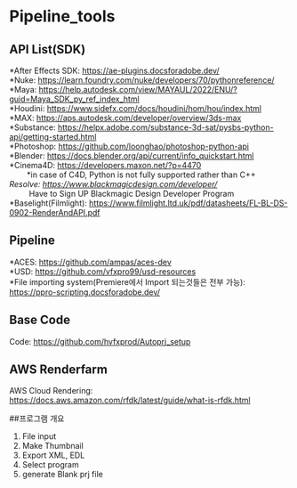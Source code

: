 # Pipeline_tools
## API List(SDK)

*After Effects SDK: <https://ae-plugins.docsforadobe.dev/><br>
*Nuke: <https://learn.foundry.com/nuke/developers/70/pythonreference/><br>
*Maya: <https://help.autodesk.com/view/MAYAUL/2022/ENU/?guid=Maya_SDK_py_ref_index_html><br>
*Houdini: <https://www.sidefx.com/docs/houdini/hom/hou/index.html><br>
*MAX: <https://aps.autodesk.com/developer/overview/3ds-max><br>
*Substance: <https://helpx.adobe.com/substance-3d-sat/pysbs-python-api/getting-started.html><br>
*Photoshop: <https://github.com/loonghao/photoshop-python-api><br>
*Blender: <https://docs.blender.org/api/current/info_quickstart.html><br>
*Cinema4D: <https://developers.maxon.net/?p=4470><br>
  &nbsp;&nbsp;&nbsp;&nbsp;&nbsp;&nbsp;&nbsp;&nbsp;*in case of C4D, Python is not fully supported rather than C++<br>
*Resolve: <https://www.blackmagicdesign.com/developer/><br>
  &nbsp;&nbsp;&nbsp;&nbsp;&nbsp;&nbsp;&nbsp;&nbsp;* Have to Sign UP Blackmagic Design Developer Program<br>
*Baselight(Filmlight): <https://www.filmlight.ltd.uk/pdf/datasheets/FL-BL-DS-0902-RenderAndAPI.pdf><br>

## Pipeline
*ACES: <https://github.com/ampas/aces-dev><br>
*USD: <https://github.com/vfxpro99/usd-resources><br>
*File importing system(Premiere에서 Import 되는것들은 전부 가능): <https://ppro-scripting.docsforadobe.dev/><br>

## Base Code
Code: <https://github.com/hvfxprod/Autoprj_setup>

## AWS Renderfarm 
AWS Cloud Rendering: <https://docs.aws.amazon.com/rfdk/latest/guide/what-is-rfdk.html>

##프로그램 개요
1. File input
2. Make Thumbnail
3. Export XML, EDL
4. Select program
5. generate Blank prj file
